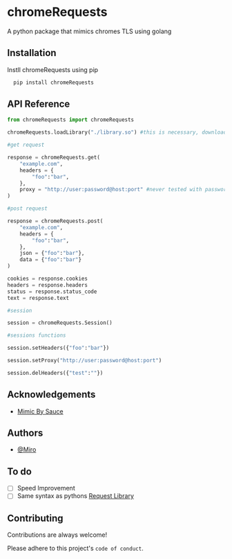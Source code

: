 # chromeRequests

A python package that mimics chromes TLS using golang

## Installation

Instll chromeRequests using pip

```bash
  pip install chromeRequests
```

## API Reference

```py
from chromeRequests import chromeRequests

chromeRequests.loadLibrary("./library.so") #this is necessary, download from GoLangSource folder.

#get request

response = chromeRequests.get(
    "example.com",
    headers = {
        "foo":"bar",
    },
    proxy = "http://user:password@host:port" #never tested with passwordless.
)

#post request

response = chromeRequests.post(
    "example.com",
    headers = {
        "foo":"bar",
    },
    json = {"foo":"bar"},
    data = {"foo":"bar"}
)

cookies = response.cookies
headers = response.headers
status = response.status_code
text = response.text

#session

session = chromeRequests.Session()

#sessions functions

session.setHeaders({"foo":"bar"})

session.setProxy("http://user:password@host:port")

session.delHeaders({"test":""})

```

## Acknowledgements

- [Mimic By Sauce](https://github.com/saucesteals/mimic)

## Authors

- [@Miro](https://github.com/miromiro11)

## To do

- [ ] Speed Improvement
- [ ] Same syntax as pythons [Request Library](https://pypi.org/project/requests/)

## Contributing

Contributions are always welcome!

Please adhere to this project's `code of conduct`.
